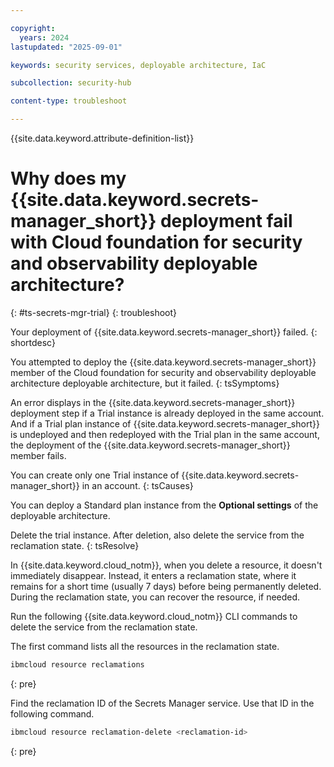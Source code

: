 ```yaml
---

copyright:
  years: 2024
lastupdated: "2025-09-01"

keywords: security services, deployable architecture, IaC

subcollection: security-hub

content-type: troubleshoot

---
```


{{site.data.keyword.attribute-definition-list}}

# Why does my {{site.data.keyword.secrets-manager_short}} deployment fail with Cloud foundation for security and observability deployable architecture?
{: #ts-secrets-mgr-trial}
{: troubleshoot}

Your deployment of {{site.data.keyword.secrets-manager_short}} failed.
{: shortdesc}

You attempted to deploy the {{site.data.keyword.secrets-manager_short}} member of the Cloud foundation for security and observability deployable architecture deployable architecture, but it failed.
{: tsSymptoms}

An error displays in the {{site.data.keyword.secrets-manager_short}} deployment step if a Trial instance is already deployed in the same account. And if a Trial plan instance of {{site.data.keyword.secrets-manager_short}} is undeployed and then redeployed with the Trial plan in the same account, the deployment of the {{site.data.keyword.secrets-manager_short}} member fails.

You can create only one Trial instance of {{site.data.keyword.secrets-manager_short}} in an account.
{: tsCauses}

You can deploy a Standard plan instance from the **Optional settings** of the deployable architecture.

Delete the trial instance. After deletion, also delete the service from the reclamation state.
{: tsResolve}

In {{site.data.keyword.cloud_notm}}, when you delete a resource, it doesn't immediately disappear. Instead, it enters a reclamation state, where it remains for a short time (usually 7 days) before being permanently deleted. During the reclamation state, you can recover the resource, if needed.

Run the following {{site.data.keyword.cloud_notm}} CLI commands to delete the service from the reclamation state.

The first command lists all the resources in the reclamation state.

```sh
ibmcloud resource reclamations
```
{: pre}

Find the reclamation ID of the Secrets Manager service. Use that ID in the following command.

```sh
ibmcloud resource reclamation-delete <reclamation-id>
```
{: pre}
